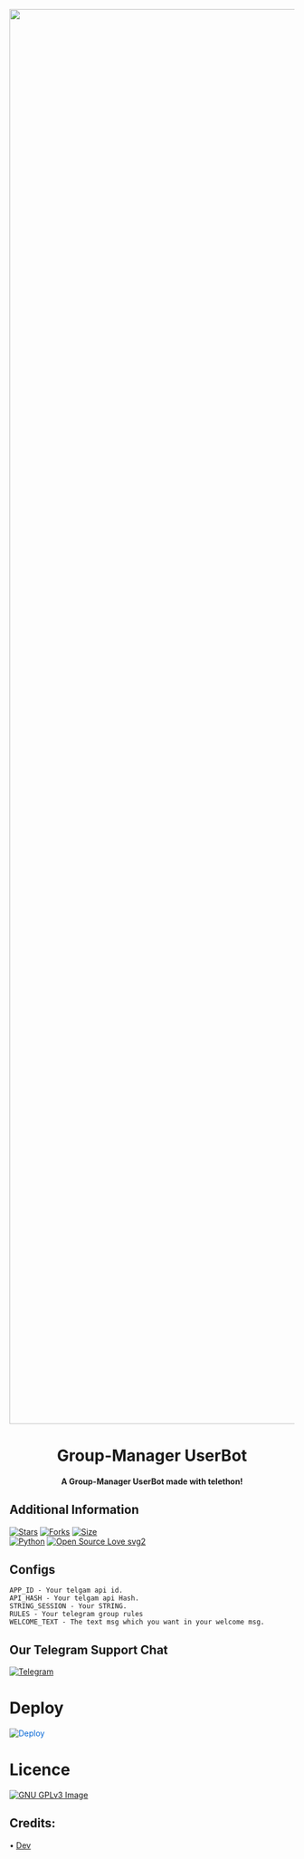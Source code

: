 <p align="center"><a href="https://t.me/diemmmmmmmmmm"><img src="https://telegra.ph/file/6e50a22dcb7bf6a062b1c.jpg" width="2500"></a></p> 
<h1 align="center"><b>Group-Manager UserBot</b></h1>
<h4 align="center">A Group-Manager UserBot made with telethon!</h4>

## Additional Information
[![Stars](https://img.shields.io/github/stars/ilhammansiz/ManagerUserbot?style=flat-square&color=yellow)](https://github.com/ilhammansiz/ManagerUserbot/stargazers)
[![Forks](https://img.shields.io/github/forks/ilhammansiz/ManagerUserbot?style=flat-square&color=orange)](https://github.com/ilhammansiz/ManagerUserbot/fork)
[![Size](https://img.shields.io/github/repo-size/ilhammansiz/ManagerUserbot?style=flat-square&color=green)](https://github.com/ilhammansiz/ManagerUserbot/)   
[![Python](https://img.shields.io/badge/Python-v3.9-blue)](https://www.python.org/)
[![Open Source Love svg2](https://badges.frapsoft.com/os/v2/open-source.svg?v=103)](https://github.com/ilhammansiz/ManagerUserbot)

## Configs
```
APP_ID - Your telgam api id.
API_HASH - Your telgam api Hash.
STRING_SESSION - Your STRING.
RULES - Your telegram group rules
WELCOME_TEXT - The text msg which you want in your welcome msg.
```

## Our Telegram Support Chat
[![Telegram](https://img.shields.io/badge/telegram-1b77FF.svg?style=for-the-badge&logo=telegram)](https://t.me/TeamSquadUserbotSupport)

# Deploy
<a href="https://heroku.com/deploy?template=https://github.com/IlhamMansiz/Managerauserbot" rel="nofollow" style="background-color: initial; box-sizing: border-box; color: #0366d6; text-decoration-line: none;"><img alt="Deploy" data-canonical-src="https://www.herokucdn.com/deploy/button.svg" src="https://camo.githubusercontent.com/83b0e95b38892b49184e07ad572c94c8038323fb/68747470733a2f2f7777772e6865726f6b7563646e2e636f6d2f6465706c6f792f627574746f6e2e737667" style="border-style: none; box-sizing: initial; max-width: 100%;" /></a></div>
    
# Licence
[![GNU GPLv3 Image](https://www.gnu.org/graphics/gplv3-127x51.png)](http://www.gnu.org/licenses/gpl-3.0.en.html)

## Credits:
• [Dev](https://GitHub.com/ilhammansiz)

